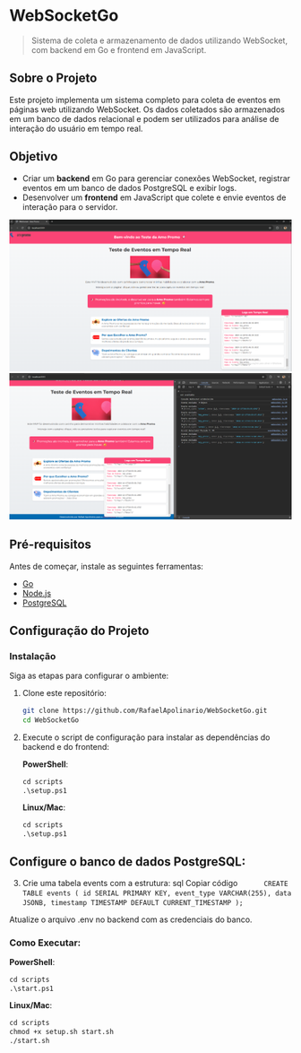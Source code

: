 
# WebSocketGo

> Sistema de coleta e armazenamento de dados utilizando WebSocket, com backend em Go e frontend em JavaScript.

## Sobre o Projeto
Este projeto implementa um sistema completo para coleta de eventos em páginas web utilizando WebSocket. Os dados coletados são armazenados em um banco de dados relacional e podem ser utilizados para análise de interação do usuário em tempo real.

## Objetivo
- Criar um **backend** em Go para gerenciar conexões WebSocket, registrar eventos em um banco de dados PostgreSQL e exibir logs.
- Desenvolver um **frontend** em JavaScript que colete e envie eventos de interação para o servidor.

<img width="1000" src="assets\tela.png"/>

<img width="1000" src="assets\telaConsole.png"/>

## Pré-requisitos
Antes de começar, instale as seguintes ferramentas:
- [Go](https://golang.org/doc/install)
- [Node.js](https://nodejs.org)
- [PostgreSQL](https://www.postgresql.org/download)

## Configuração do Projeto

### Instalação
Siga as etapas para configurar o ambiente:

1. Clone este repositório:
   ```bash
   git clone https://github.com/RafaelApolinario/WebSocketGo.git
   cd WebSocketGo
   ```

2. Execute o script de configuração para instalar as dependências do backend e do frontend:

   **PowerShell**:

   ```
   cd scripts
   .\setup.ps1
   ```

   **Linux/Mac**:

   ```
   cd scripts
   .\setup.ps1
   ```

## Configure o banco de dados PostgreSQL:

3. Crie uma tabela events com a estrutura:
sql
Copiar código
``      CREATE TABLE events (
         id SERIAL PRIMARY KEY,
         event_type VARCHAR(255),
         data JSONB,
         timestamp TIMESTAMP DEFAULT CURRENT_TIMESTAMP
      );``

Atualize o arquivo .env no backend com as credenciais do banco.

   ### Como Executar:

   **PowerShell**:

   ```
   cd scripts
   .\start.ps1
   ```

   **Linux/Mac**:
   
   ```
   cd scripts
   chmod +x setup.sh start.sh
   ./start.sh
   ```
